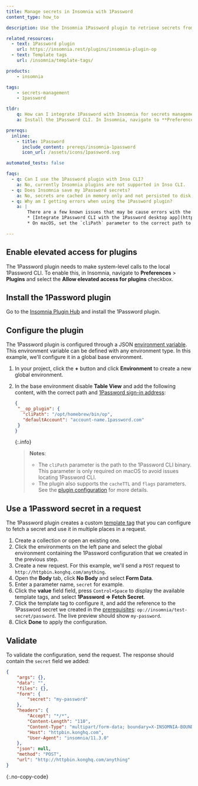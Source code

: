 ```yaml
---
title: Manage secrets in Insomnia with 1Password
content_type: how_to

description: Use the Insomnia 1Password plugin to retrieve secrets from a 1Password vault and use them in your requests.

related_resources:
  - text: 1Password plugin
    url: https://insomnia.rest/plugins/insomnia-plugin-op
  - text: Template tags
    url: /insomnia/template-tags/

products:
    - insomnia

tags:
    - secrets-management
    - 1password

tldr:
    q: How can I integrate 1Password with Insomnia for secrets management?
    a: Install the 1Password CLI. In Insomnia, navigate to **Preferences** > **Plugins**, allow elevated access to plugins, and install the [Insomnia 1Password plugin](https://insomnia.rest/plugins/insomnia-plugin-op). Configure the plugin with the `__op_plugin` environment variable, and use the 1Password [template tag](/insomnia/template-tags/) to fetch a secret.

prereqs:
  inline:
    - title: 1Password
      include_content: prereqs/insomnia-1password
      icon_url: /assets/icons/1password.svg

automated_tests: false

faqs:
  - q: Can I use the 1Password plugin with Inso CLI?
    a: No, currently Insomnia plugins are not supported in Inso CLI.
  - q: Does Insomnia save my 1Password secrets?
    a: No, secrets are cached in memory only and not persisted to disk.
  - q: Why am I getting errors when using the 1Password plugin?
    a: |
        There are a few known issues that may be cause errors with the plugin. Make sure that everything is configured properly:
        * [Integrate 1Password CLI with the 1Password desktop app](https://developer.1password.com/docs/cli/get-started/#step-2-turn-on-the-1password-desktop-app-integration).
        * On macOS, set the `cliPath` parameter to the correct path to the 1Password CLI binary, and make sure that the desktop app is set to [run in the background](https://developer.1password.com/docs/cli/app-integration/#if-you-see-a-connection-error).

---
```


## Enable elevated access for plugins

The 1Password plugin needs to make system-level calls to the local 1Password CLI. To enable this, in Insomnia, navigate to **Preferences** > **Plugins** and select the **Allow elevated access for plugins** checkbox.

## Install the 1Password plugin

Go to the [Insomnia Plugin Hub](https://insomnia.rest/plugins/insomnia-plugin-op) and install the 1Password plugin.

## Configure the plugin

The 1Password plugin is configured through a JSON [environment variable](/insomnia/environments/). This environment variable can be defined with any environment type. In this example, we'll configure it in a global base environment.

1. In your project, click the **+** button and click **Environment** to create a new global environment.
1. In the base environment disable **Table View** and add the following content, with the correct path and [1Password sign-in address](https://support.1password.com/change-sign-in-address/#change-your-sign-in-address-on-1passwordcom):
   ```json
   {
    "__op_plugin": {
      "cliPath": "/opt/homebrew/bin/op",
      "defaultAccount": "account-name.1password.com"
    }
   }
   ```

   {:.info}
   > **Notes**:
   > * The `cliPath` parameter is the path to the 1Password CLI binary. This parameter is only required on macOS to avoid issues locating 1Password CLI.
   > * The plugin also supports the `cacheTTL` and `flags` parameters. See the [plugin configuration](https://insomnia.rest/plugins/insomnia-plugin-op#configuration) for more details.

## Use a 1Password secret in a request

The 1Password plugin creates a custom [template tag](/insomnia/template-tags/) that you can configure to fetch a secret and use it in multiple places in a request.

1. Create a collection or open an existing one.
1. Click the environments on the left pane and select the global environment containing the 1Password configuration that we created in the previous step.
1. Create a new request. For this example, we'll send a `POST` request to `http://httpbin.konghq.com/anything`.
1. Open the **Body** tab, click **No Body** and select **Form Data**.
1. Enter a parameter name, `secret` for example.
1. Click the **value** field field, press `Control+Space` to display the available template tags, and select **1Password => Fetch Secret**.
1. Click the template tag to configure it, and add the reference to the 1Password secret we created in the [prerequisites](#1password): `op://insomnia/test-secret/password`. The live preview should show `my-password`.
1. Click **Done** to apply the configuration.

## Validate

To validate the configuration, send the request. The response should contain the `secret` field we added:
```json
{
	"args": {},
	"data": "",
	"files": {},
	"form": {
		"secret": "my-password"
	},
	"headers": {
		"Accept": "*/*",
		"Content-Length": "110",
		"Content-Type": "multipart/form-data; boundary=X-INSOMNIA-BOUNDARY",
		"Host": "httpbin.konghq.com",
		"User-Agent": "insomnia/11.3.0"
	},
	"json": null,
	"method": "POST",
	"url": "http://httpbin.konghq.com/anything"
}
```
{:.no-copy-code}
